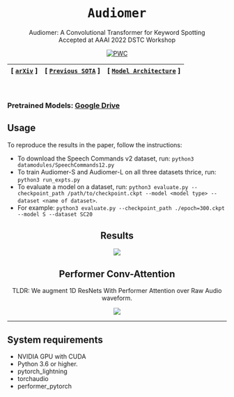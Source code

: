 <div align="center">


<samp>


# Audiomer 

</samp>
  
Audiomer: A Convolutional Transformer for Keyword Spotting
<br>
Accepted at AAAI 2022 DSTC Workshop 
  
[![PWC](https://img.shields.io/endpoint.svg?url=https://paperswithcode.com/badge/audiomer-a-convolutional-transformer-for-1/keyword-spotting-on-google-speech-commands)](https://paperswithcode.com/sota/keyword-spotting-on-google-speech-commands?p=audiomer-a-convolutional-transformer-for-1)  
  
| **[ [```arXiv```](<https://arxiv.org/abs/2109.10252>) ]** | **[ [```Previous SOTA```](<https://github.com/ARM-software/keyword-transformer>) ]** |**[ [```Model Architecture```](<assets/Audiomer.png>) ]** |
|:-------------------:|:-------------------:|:-------------------:|

<br>
<samp>
</div>
  
### Pretrained Models: [Google Drive](<https://drive.google.com/drive/folders/1yw2Rc84e6xgBteMYPIL1ny9XELnve3FX?usp=sharing>)

## Usage
To reproduce the results in the paper, follow the instructions:

- To download the Speech Commands v2 dataset, run: `python3 datamodules/SpeechCommands12.py`
- To train Audiomer-S and Audiomer-L on all three datasets thrice, run: `python3 run_expts.py`
- To evaluate a model on a dataset, run: `python3 evaluate.py --checkpoint_path /path/to/checkpoint.ckpt --model <model type> --dataset <name of dataset>`.
- For example: `python3 evaluate.py --checkpoint_path ./epoch=300.ckpt --model S --dataset SC20`

<div align="center">

## Results 
<img src="assets/results.png">

## Performer Conv-Attention
TLDR: We augment 1D ResNets With Performer Attention over Raw Audio waveform. 

<img src="assets/ConvAttention.png">

---  
  
</div>

## System requirements
- NVIDIA GPU with CUDA
- Python 3.6 or higher.
- pytorch_lightning
- torchaudio
- performer_pytorch

